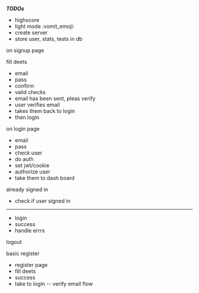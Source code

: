 **_TODOs_**

-   highscore
-   light mode :vomit_emoji:
-   create server
-   store user, stats, tests in db

on signup page

fill deets

-   email
-   pass
-   confirm
-   valid checks
-   email has been sent, pleas verify
-   user verifies email
-   takes them back to login
-   then login

on login page

-   email
-   pass
-   check user
-   do auth
-   set jwt/cookie
-   authorize user
-   take them to dash board

already signed in

-   check if user signed in

---

-   login
-   success
-   handle errrs

logout

basic register

-   register page
-   fill deets
-   success
-   take to login
    -- verify email flow
